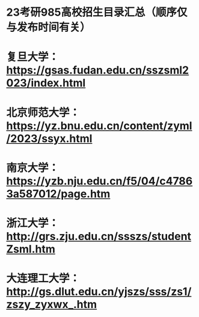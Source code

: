 # 23考研985高校招生目录汇总（顺序仅与发布时间有关）    
# 复旦大学：https://gsas.fudan.edu.cn/sszsml2023/index.html  
# 北京师范大学：https://yz.bnu.edu.cn/content/zyml/2023/ssyx.html  
# 南京大学：https://yzb.nju.edu.cn/f5/04/c47863a587012/page.htm  
# 浙江大学：http://grs.zju.edu.cn/ssszs/studentZsml.htm  
# 大连理工大学：http://gs.dlut.edu.cn/yjszs/sss/zs1/zszy_zyxwx_.htm

